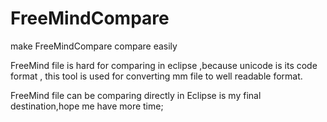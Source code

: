 FreeMindCompare
===============

make FreeMindCompare compare easily

FreeMind file is hard for comparing in eclipse ,because unicode is its code format ,
this tool is used for converting mm file to well readable format.

FreeMind file can be comparing directly in Eclipse is my final destination,hope me have more time;
